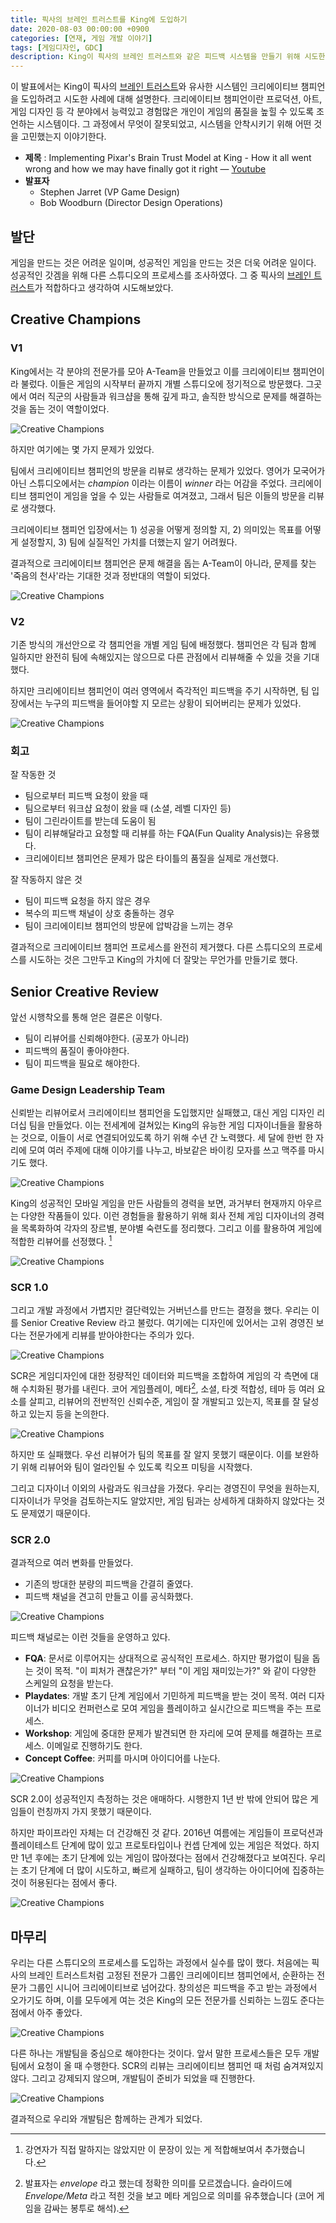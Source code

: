 ```yaml
---
title: 픽사의 브레인 트러스트를 King에 도입하기
date: 2020-08-03 00:00:00 +0900
categories: [연재, 게임 개발 이야기]
tags: [게임디자인, GDC]
description: King이 픽사의 브레인 트러스트와 같은 피드백 시스템을 만들기 위해 시도한 것들.
---
```


이 발표에서는 King이 픽사의 [브레인 트러스트](https://www.lgeri.com/report/view.do?idx=19085)와 유사한 시스템인 크리에이티브 챔피언을 도입하려고 시도한 사례에 대해 설명한다. 크리에이티브 챔피언이란 프로덕션, 아트, 게임 디자인 등 각 분야에서 능력있고 경험많은 개인이 게임의 품질을 높힐 수 있도록 조언하는 시스템이다. 그 과정에서 무엇이 잘못되었고, 시스템을 안착시키기 위해 어떤 것을 고민했는지 이야기한다.

- **제목** : Implementing Pixar's Brain Trust Model at King - How it all went wrong and how we may have finally got it right ― [Youtube](https://www.youtube.com/watch?v=h5H7cKzIY9U)
- **발표자**
    - Stephen Jarret (VP Game Design)
    - Bob Woodburn (Director Design Operations)


## 발단
게임을 만드는 것은 어려운 일이며, 성공적인 게임을 만드는 것은 더욱 어려운 일이다. 성공적인 갓겜을 위해 다른 스튜디오의 프로세스를 조사하였다. 그 중 픽사의 [브레인 트러스트](https://www.lgeri.com/report/view.do?idx=19085)가 적합하다고 생각하여 시도해보았다.


## Creative Champions

### V1

King에서는 각 분야의 전문가를 모아 A-Team을 만들었고 이를 크리에이티브 챔피언이라 불렀다. 이들은 게임의 시작부터 끝까지 개별 스튜디오에 정기적으로 방문했다. 그곳에서 여러 직군의 사람들과 워크샵을 통해 깊게 파고, 솔직한 방식으로 문제를 해결하는 것을 돕는 것이 역할이었다.

![Creative Champions](/assets/img/2020/2020-gdc-king-implementing-pixar-01.png)


하지만 여기에는 몇 가지 문제가 있었다.

팀에서 크리에이티브 챔피언의 방문을 리뷰로 생각하는 문제가 있었다. 영어가 모국어가 아닌 스튜디오에서는 *champion* 이라는 이름이 *winner* 라는 어감을 주었다. 크리에이티브 챔피언이 게임을 엎을 수 있는 사람들로 여겨졌고, 그래서 팀은 이들의 방문을 리뷰로 생각했다.

크리에이티브 챔피언 입장에서는 1) 성공을 어떻게 정의할 지, 2) 의미있는 목표를 어떻게 설정할지, 3) 팀에 실질적인 가치를 더했는지 알기 어려웠다.

결과적으로 크리에이티브 챔피언은 문제 해결을 돕는 A-Team이 아니라, 문제를 찾는 '죽음의 천사'라는 기대한 것과 정반대의 역할이 되었다.

![Creative Champions](/assets/img/2020/2020-gdc-king-implementing-pixar-02.png)


### V2

기존 방식의 개선안으로 각 챔피언을 개별 게임 팀에 배정했다. 챔피언은 각 팀과 함께 일하지만 완전히 팀에 속해있지는 않으므로 다른 관점에서 리뷰해줄 수 있을 것을 기대했다.

하지만 크리에이티브 챔피언이 여러 영역에서 즉각적인 피드백을 주기 시작하면, 팀 입장에서는 누구의 피드백을 들어야할 지 모르는 상황이 되어버리는 문제가 있었다.

![Creative Champions](/assets/img/2020/2020-gdc-king-implementing-pixar-03.png)


### 회고

잘 작동한 것

- 팀으로부터 피드백 요청이 왔을 때
- 팀으로부터 워크샵 요청이 왔을 때 (소셜, 레벨 디자인 등)
- 팀이 그린라이트를 받는데 도움이 됨
- 팀이 리뷰해달라고 요청할 때 리뷰를 하는 FQA(Fun Quality Analysis)는 유용했다.
- 크리에이티브 챔피언은 문제가 많은 타이틀의 품질을 실제로 개선했다.


잘 작동하지 않은 것

- 팀이 피드백 요청을 하지 않은 경우
- 복수의 피드백 채널이 상호 충돌하는 경우
- 팀이 크리에이티브 챔피언의 방문에 압박감을 느끼는 경우

결과적으로 크리에이티브 챔피언 프로세스를 완전히 제거했다. 다른 스튜디오의 프로세스를 시도하는 것은 그만두고 King의 가치에 더 잘맞는 무언가를 만들기로 했다.

## Senior Creative Review

앞선 시행착오를 통해 얻은 결론은 이렇다.

- 팀이 리뷰어를 신뢰해야한다. (공포가 아니라)
- 피드백의 품질이 좋아야한다.
- 팀이 피드백을 필요로 해야한다.

### Game Design Leadership Team

신뢰받는 리뷰어로서 크리에이티브 챔피언을 도입했지만 실패했고, 대신 게임 디자인 리더십 팀을 만들었다. 이는 전세계에 걸쳐있는 King의 유능한 게임 디자이너들을 활용하는 것으로, 이들이 서로 연결되어있도록 하기 위해 수년 간 노력했다. 세 달에 한번 한 자리에 모여 여러 주제에 대해 이야기를 나누고, 바보같은 바이킹 모자를 쓰고 맥주를 마시기도 했다.

![Creative Champions](/assets/img/2020/2020-gdc-king-implementing-pixar-04.png)


King의 성공적인 모바일 게임을 만든 사람들의 경력을 보면, 과거부터 현재까지 아우르는 다양한 작품들이 있다. 이런 경험들을 활용하기 위해 회사 전체 게임 디자이너의 경력을 목록화하여 각자의 장르별, 분야별 숙련도를 정리했다. 그리고 이를 활용하여 게임에 적합한 리뷰어를 선정했다. [^1]

[^1]: 강연자가 직접 말하지는 않았지만 이 문장이 있는 게 적합해보여서 추가했습니다.

![Creative Champions](/assets/img/2020/2020-gdc-king-implementing-pixar-05.png)

### SCR 1.0

그리고 개발 과정에서 가볍지만 결단력있는 거버넌스를 만드는 결정을 했다. 우리는 이를 Senior Creative Review 라고 불렀다. 여기에는 디자인에 있어서는 고위 경영진 보다는 전문가에게 리뷰를 받아야한다는 주의가 있다.

![Creative Champions](/assets/img/2020/2020-gdc-king-implementing-pixar-06.png)


SCR은 게임디자인에 대한 정량적인 데이터와 피드백을 조합하여 게임의 각 측면에 대해 수치화된 평가를 내린다. 코어 게임플레이, 메타[^2], 소셜, 타겟 적합성, 테마 등 여러 요소를 살피고, 리뷰어의 전반적인 신뢰수준, 게임이 잘 개발되고 있는지, 목표를 잘 달성하고 있는지 등을 논의한다.

[^2]: 발표자는 *envelope* 라고 했는데 정확한 의미를 모르겠습니다. 슬라이드에 *Envelope/Meta* 라고 적힌 것을 보고 메타 게임으로 의미를 유추했습니다 (코어 게임을 감싸는 봉투로 해석).

![Creative Champions](/assets/img/2020/2020-gdc-king-implementing-pixar-07.png)


하지만 또 실패했다. 우선 리뷰어가 팀의 목표를 잘 알지 못했기 때문이다. 이를 보완하기 위해 리뷰어와 팀이 얼라인될 수 있도록 킥오프 미팅을 시작했다.

그리고 디자이너 이외의 사람과도 워크샵을 가졌다. 우리는 경영진이 무엇을 원하는지, 디자이너가 무엇을 검토하는지도 알았지만, 게임 팀과는 상세하게 대화하지 않았다는 것도 문제였기 때문이다.


### SCR 2.0

결과적으로 여러 변화를 만들었다.

- 기존의 방대한 분량의 피드백을 간결히 줄였다.
- 피드백 채널을 견고히 만들고 이를 공식화했다.

![Creative Champions](/assets/img/2020/2020-gdc-king-implementing-pixar-08.png)

피드백 채널로는 이런 것들을 운영하고 있다.

- **FQA**: 문서로 이루어지는 상대적으로 공식적인 프로세스. 하지만 평가없이 팀을 돕는 것이 목적. "이 피처가 괜찮은가?" 부터 "이 게임 재미있는가?" 와 같이 다양한 스케일의 요청을 받는다.
- **Playdates**: 개발 초기 단계 게임에서 기민하게 피드백을 받는 것이 목적. 여러 디자이너가 비디오 컨퍼런스로 모여 게임을 플레이하고 실시간으로 피드백을 주는 프로세스.
- **Workshop**: 게임에 중대한 문제가 발견되면 한 자리에 모여 문제를 해결하는 프로세스. 이메일로 진행하기도 한다.
- **Concept Coffee**: 커피를 마시며 아이디어를 나눈다.

![Creative Champions](/assets/img/2020/2020-gdc-king-implementing-pixar-09.png)


SCR 2.0이 성공적인지 측정하는 것은 애매하다. 시행한지 1년 반 밖에 안되어 많은 게임들이 런칭까지 가지 못했기 때문이다.

하지만 파이프라인 자체는 더 건강해진 것 같다. 2016년 여름에는 게임들이 프로덕션과 플레이테스트 단계에 많이 있고 프로토타입이나 컨셉 단계에 있는 게임은 적었다. 하지만 1년 후에는 초기 단계에 있는 게임이 많아졌다는 점에서 건강해졌다고 보여진다. 우리는 초기 단계에 더 많이 시도하고, 빠르게 실패하고, 팀이 생각하는 아이디어에 집중하는 것이 허용된다는 점에서 좋다.

![Creative Champions](/assets/img/2020/2020-gdc-king-implementing-pixar-10.png)


## 마무리

우리는 다른 스튜디오의 프로세스를 도입하는 과정에서 실수를 많이 했다. 처음에는 픽사의 브레인 트러스트처럼 고정된 전문가 그룹인 크리에이티브 챔피언에서, 순환하는 전문가 그룹인 시니어 크리에이티브로 넘어갔다. 창의성은 피드백을 주고 받는 과정에서 오가기도 하며, 이를 모두에게 여는 것은 King의 모든 전문가를 신뢰하는 느낌도 준다는 점에서 아주 좋았다.

![Creative Champions](/assets/img/2020/2020-gdc-king-implementing-pixar-11.png)

다른 하나는 개발팀을 중심으로 해야한다는 것이다. 앞서 말한 프로세스들은 모두 개발팀에서 요청이 올 때 수행한다. SCR의 리뷰는 크리에이티브 챔피언 때 처럼 숨겨져있지 않다. 그리고 강제되지 않으며, 개발팀이 준비가 되었을 때 진행한다.

![Creative Champions](/assets/img/2020/2020-gdc-king-implementing-pixar-12.png)


결과적으로 우리와 개발팀은 함께하는 관계가 되었다.